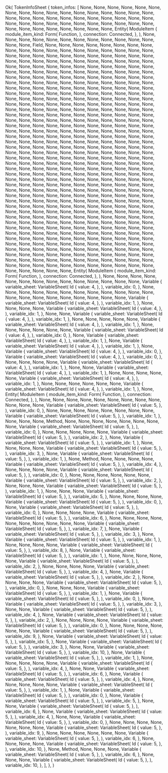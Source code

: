 Ok(
    TokenInfoSheet {
        token_infos: [
            None,
            None,
            None,
            None,
            None,
            None,
            None,
            None,
            None,
            None,
            None,
            None,
            None,
            None,
            None,
            None,
            None,
            None,
            None,
            None,
            None,
            None,
            None,
            None,
            None,
            None,
            None,
            None,
            None,
            None,
            None,
            None,
            None,
            None,
            None,
            None,
            None,
            None,
            None,
            None,
            None,
            None,
            None,
            None,
            None,
            None,
            None,
            Entity(
                ModuleItem {
                    module_item_kind: Form(
                        Function,
                    ),
                    connection: Connected,
                },
            ),
            None,
            None,
            None,
            None,
            None,
            None,
            None,
            None,
            None,
            None,
            None,
            None,
            None,
            None,
            Field,
            None,
            None,
            None,
            None,
            None,
            None,
            None,
            None,
            None,
            None,
            None,
            None,
            None,
            None,
            None,
            None,
            None,
            None,
            None,
            None,
            None,
            None,
            None,
            None,
            None,
            None,
            None,
            None,
            None,
            None,
            None,
            None,
            None,
            None,
            None,
            None,
            None,
            None,
            None,
            None,
            None,
            None,
            None,
            None,
            None,
            None,
            None,
            None,
            None,
            None,
            None,
            None,
            None,
            None,
            None,
            None,
            None,
            None,
            None,
            None,
            None,
            None,
            None,
            None,
            None,
            None,
            None,
            None,
            None,
            None,
            None,
            None,
            None,
            None,
            None,
            None,
            None,
            None,
            None,
            None,
            None,
            None,
            None,
            None,
            None,
            None,
            None,
            None,
            None,
            None,
            None,
            None,
            None,
            None,
            None,
            None,
            None,
            None,
            None,
            None,
            None,
            None,
            None,
            None,
            None,
            None,
            None,
            None,
            None,
            None,
            None,
            None,
            None,
            None,
            None,
            None,
            None,
            None,
            None,
            None,
            None,
            None,
            None,
            None,
            None,
            None,
            None,
            None,
            None,
            None,
            None,
            None,
            None,
            None,
            None,
            None,
            None,
            None,
            None,
            None,
            None,
            None,
            None,
            None,
            None,
            None,
            None,
            None,
            None,
            None,
            None,
            None,
            None,
            None,
            None,
            None,
            None,
            None,
            None,
            None,
            None,
            None,
            None,
            None,
            None,
            None,
            None,
            None,
            None,
            None,
            None,
            None,
            None,
            None,
            None,
            None,
            None,
            None,
            None,
            None,
            None,
            None,
            None,
            None,
            None,
            None,
            None,
            None,
            None,
            None,
            None,
            None,
            None,
            None,
            None,
            None,
            None,
            None,
            None,
            None,
            None,
            None,
            None,
            None,
            None,
            None,
            None,
            None,
            None,
            None,
            None,
            None,
            None,
            None,
            None,
            None,
            None,
            None,
            None,
            None,
            None,
            None,
            None,
            None,
            None,
            None,
            None,
            None,
            None,
            None,
            None,
            None,
            None,
            None,
            None,
            None,
            None,
            None,
            None,
            None,
            None,
            None,
            None,
            None,
            None,
            None,
            None,
            None,
            None,
            None,
            None,
            None,
            None,
            None,
            None,
            None,
            None,
            None,
            None,
            None,
            None,
            None,
            None,
            None,
            None,
            None,
            None,
            None,
            None,
            None,
            None,
            None,
            None,
            None,
            None,
            None,
            None,
            None,
            None,
            None,
            None,
            None,
            None,
            None,
            None,
            None,
            None,
            None,
            None,
            None,
            None,
            None,
            None,
            None,
            None,
            None,
            None,
            None,
            None,
            None,
            None,
            None,
            None,
            None,
            None,
            None,
            None,
            None,
            None,
            None,
            None,
            None,
            None,
            None,
            None,
            None,
            None,
            None,
            None,
            None,
            None,
            None,
            None,
            None,
            None,
            None,
            None,
            None,
            None,
            None,
            None,
            None,
            None,
            None,
            None,
            None,
            None,
            None,
            None,
            None,
            None,
            None,
            None,
            None,
            None,
            None,
            None,
            None,
            None,
            None,
            None,
            None,
            None,
            None,
            None,
            None,
            None,
            None,
            None,
            None,
            None,
            None,
            None,
            None,
            None,
            None,
            None,
            None,
            None,
            None,
            None,
            None,
            None,
            None,
            None,
            None,
            None,
            None,
            None,
            None,
            None,
            None,
            None,
            None,
            None,
            None,
            None,
            None,
            None,
            None,
            None,
            None,
            None,
            None,
            None,
            None,
            None,
            None,
            None,
            None,
            None,
            None,
            None,
            None,
            None,
            None,
            None,
            None,
            None,
            None,
            None,
            None,
            None,
            None,
            None,
            None,
            None,
            None,
            None,
            None,
            None,
            None,
            None,
            None,
            None,
            None,
            None,
            None,
            None,
            None,
            None,
            None,
            None,
            None,
            None,
            None,
            None,
            None,
            None,
            None,
            None,
            None,
            None,
            None,
            None,
            None,
            None,
            None,
            None,
            None,
            None,
            None,
            None,
            None,
            None,
            None,
            None,
            None,
            None,
            None,
            None,
            None,
            None,
            None,
            Entity(
                ModuleItem {
                    module_item_kind: Form(
                        Function,
                    ),
                    connection: Connected,
                },
            ),
            None,
            None,
            None,
            None,
            None,
            None,
            None,
            None,
            None,
            None,
            None,
            None,
            None,
            None,
            Variable {
                variable_sheet: VariableSheet(
                    Id {
                        value: 4,
                    },
                ),
                variable_idx: 0,
            },
            None,
            None,
            None,
            None,
            None,
            None,
            None,
            None,
            None,
            None,
            None,
            None,
            None,
            None,
            None,
            None,
            None,
            None,
            None,
            None,
            None,
            Variable {
                variable_sheet: VariableSheet(
                    Id {
                        value: 4,
                    },
                ),
                variable_idx: 1,
            },
            None,
            None,
            None,
            None,
            Variable {
                variable_sheet: VariableSheet(
                    Id {
                        value: 4,
                    },
                ),
                variable_idx: 1,
            },
            None,
            None,
            Variable {
                variable_sheet: VariableSheet(
                    Id {
                        value: 4,
                    },
                ),
                variable_idx: 1,
            },
            None,
            None,
            None,
            None,
            None,
            Variable {
                variable_sheet: VariableSheet(
                    Id {
                        value: 4,
                    },
                ),
                variable_idx: 1,
            },
            None,
            None,
            None,
            None,
            None,
            None,
            Variable {
                variable_sheet: VariableSheet(
                    Id {
                        value: 4,
                    },
                ),
                variable_idx: 0,
            },
            None,
            Variable {
                variable_sheet: VariableSheet(
                    Id {
                        value: 4,
                    },
                ),
                variable_idx: 1,
            },
            None,
            Variable {
                variable_sheet: VariableSheet(
                    Id {
                        value: 4,
                    },
                ),
                variable_idx: 1,
            },
            None,
            Variable {
                variable_sheet: VariableSheet(
                    Id {
                        value: 4,
                    },
                ),
                variable_idx: 0,
            },
            Variable {
                variable_sheet: VariableSheet(
                    Id {
                        value: 4,
                    },
                ),
                variable_idx: 0,
            },
            None,
            None,
            None,
            None,
            Variable {
                variable_sheet: VariableSheet(
                    Id {
                        value: 4,
                    },
                ),
                variable_idx: 1,
            },
            None,
            None,
            Variable {
                variable_sheet: VariableSheet(
                    Id {
                        value: 4,
                    },
                ),
                variable_idx: 1,
            },
            None,
            None,
            None,
            None,
            None,
            Variable {
                variable_sheet: VariableSheet(
                    Id {
                        value: 4,
                    },
                ),
                variable_idx: 1,
            },
            None,
            None,
            None,
            None,
            None,
            None,
            Variable {
                variable_sheet: VariableSheet(
                    Id {
                        value: 4,
                    },
                ),
                variable_idx: 1,
            },
            None,
            Entity(
                ModuleItem {
                    module_item_kind: Form(
                        Function,
                    ),
                    connection: Connected,
                },
            ),
            None,
            None,
            None,
            None,
            None,
            None,
            None,
            None,
            None,
            None,
            None,
            None,
            Variable {
                variable_sheet: VariableSheet(
                    Id {
                        value: 5,
                    },
                ),
                variable_idx: 0,
            },
            None,
            None,
            None,
            None,
            None,
            None,
            None,
            None,
            Variable {
                variable_sheet: VariableSheet(
                    Id {
                        value: 5,
                    },
                ),
                variable_idx: 1,
            },
            None,
            None,
            None,
            Method,
            None,
            None,
            None,
            None,
            None,
            None,
            None,
            None,
            Variable {
                variable_sheet: VariableSheet(
                    Id {
                        value: 5,
                    },
                ),
                variable_idx: 0,
            },
            None,
            None,
            None,
            None,
            None,
            Variable {
                variable_sheet: VariableSheet(
                    Id {
                        value: 5,
                    },
                ),
                variable_idx: 2,
            },
            None,
            Variable {
                variable_sheet: VariableSheet(
                    Id {
                        value: 5,
                    },
                ),
                variable_idx: 1,
            },
            None,
            None,
            None,
            None,
            Variable {
                variable_sheet: VariableSheet(
                    Id {
                        value: 5,
                    },
                ),
                variable_idx: 3,
            },
            None,
            Variable {
                variable_sheet: VariableSheet(
                    Id {
                        value: 5,
                    },
                ),
                variable_idx: 1,
            },
            None,
            Method,
            None,
            None,
            None,
            None,
            Variable {
                variable_sheet: VariableSheet(
                    Id {
                        value: 5,
                    },
                ),
                variable_idx: 4,
            },
            None,
            None,
            None,
            None,
            Variable {
                variable_sheet: VariableSheet(
                    Id {
                        value: 5,
                    },
                ),
                variable_idx: 0,
            },
            None,
            None,
            None,
            None,
            None,
            None,
            Variable {
                variable_sheet: VariableSheet(
                    Id {
                        value: 5,
                    },
                ),
                variable_idx: 2,
            },
            None,
            None,
            None,
            Variable {
                variable_sheet: VariableSheet(
                    Id {
                        value: 5,
                    },
                ),
                variable_idx: 1,
            },
            None,
            None,
            None,
            Variable {
                variable_sheet: VariableSheet(
                    Id {
                        value: 5,
                    },
                ),
                variable_idx: 5,
            },
            None,
            None,
            None,
            None,
            Variable {
                variable_sheet: VariableSheet(
                    Id {
                        value: 5,
                    },
                ),
                variable_idx: 0,
            },
            None,
            Variable {
                variable_sheet: VariableSheet(
                    Id {
                        value: 5,
                    },
                ),
                variable_idx: 0,
            },
            None,
            None,
            None,
            None,
            Variable {
                variable_sheet: VariableSheet(
                    Id {
                        value: 5,
                    },
                ),
                variable_idx: 6,
            },
            None,
            None,
            None,
            None,
            None,
            None,
            None,
            None,
            None,
            None,
            Variable {
                variable_sheet: VariableSheet(
                    Id {
                        value: 5,
                    },
                ),
                variable_idx: 7,
            },
            None,
            Variable {
                variable_sheet: VariableSheet(
                    Id {
                        value: 5,
                    },
                ),
                variable_idx: 3,
            },
            None,
            Variable {
                variable_sheet: VariableSheet(
                    Id {
                        value: 5,
                    },
                ),
                variable_idx: 1,
            },
            None,
            None,
            None,
            None,
            Variable {
                variable_sheet: VariableSheet(
                    Id {
                        value: 5,
                    },
                ),
                variable_idx: 8,
            },
            None,
            Variable {
                variable_sheet: VariableSheet(
                    Id {
                        value: 5,
                    },
                ),
                variable_idx: 1,
            },
            None,
            None,
            None,
            None,
            None,
            Variable {
                variable_sheet: VariableSheet(
                    Id {
                        value: 5,
                    },
                ),
                variable_idx: 2,
            },
            None,
            None,
            None,
            None,
            Variable {
                variable_sheet: VariableSheet(
                    Id {
                        value: 5,
                    },
                ),
                variable_idx: 4,
            },
            None,
            Variable {
                variable_sheet: VariableSheet(
                    Id {
                        value: 5,
                    },
                ),
                variable_idx: 2,
            },
            None,
            None,
            None,
            None,
            Variable {
                variable_sheet: VariableSheet(
                    Id {
                        value: 5,
                    },
                ),
                variable_idx: 0,
            },
            None,
            None,
            None,
            Variable {
                variable_sheet: VariableSheet(
                    Id {
                        value: 5,
                    },
                ),
                variable_idx: 1,
            },
            None,
            Variable {
                variable_sheet: VariableSheet(
                    Id {
                        value: 5,
                    },
                ),
                variable_idx: 0,
            },
            None,
            Variable {
                variable_sheet: VariableSheet(
                    Id {
                        value: 5,
                    },
                ),
                variable_idx: 3,
            },
            None,
            None,
            Variable {
                variable_sheet: VariableSheet(
                    Id {
                        value: 5,
                    },
                ),
                variable_idx: 4,
            },
            None,
            Variable {
                variable_sheet: VariableSheet(
                    Id {
                        value: 5,
                    },
                ),
                variable_idx: 2,
            },
            None,
            None,
            None,
            None,
            Variable {
                variable_sheet: VariableSheet(
                    Id {
                        value: 5,
                    },
                ),
                variable_idx: 0,
            },
            None,
            None,
            None,
            None,
            None,
            None,
            Variable {
                variable_sheet: VariableSheet(
                    Id {
                        value: 5,
                    },
                ),
                variable_idx: 9,
            },
            None,
            Variable {
                variable_sheet: VariableSheet(
                    Id {
                        value: 5,
                    },
                ),
                variable_idx: 5,
            },
            None,
            Variable {
                variable_sheet: VariableSheet(
                    Id {
                        value: 5,
                    },
                ),
                variable_idx: 3,
            },
            None,
            None,
            Variable {
                variable_sheet: VariableSheet(
                    Id {
                        value: 5,
                    },
                ),
                variable_idx: 10,
            },
            None,
            Variable {
                variable_sheet: VariableSheet(
                    Id {
                        value: 5,
                    },
                ),
                variable_idx: 1,
            },
            None,
            None,
            None,
            None,
            None,
            Variable {
                variable_sheet: VariableSheet(
                    Id {
                        value: 5,
                    },
                ),
                variable_idx: 4,
            },
            None,
            None,
            Variable {
                variable_sheet: VariableSheet(
                    Id {
                        value: 5,
                    },
                ),
                variable_idx: 6,
            },
            None,
            Variable {
                variable_sheet: VariableSheet(
                    Id {
                        value: 5,
                    },
                ),
                variable_idx: 4,
            },
            None,
            None,
            None,
            None,
            None,
            Variable {
                variable_sheet: VariableSheet(
                    Id {
                        value: 5,
                    },
                ),
                variable_idx: 1,
            },
            None,
            Variable {
                variable_sheet: VariableSheet(
                    Id {
                        value: 5,
                    },
                ),
                variable_idx: 0,
            },
            None,
            Variable {
                variable_sheet: VariableSheet(
                    Id {
                        value: 5,
                    },
                ),
                variable_idx: 5,
            },
            None,
            None,
            Variable {
                variable_sheet: VariableSheet(
                    Id {
                        value: 5,
                    },
                ),
                variable_idx: 6,
            },
            None,
            Variable {
                variable_sheet: VariableSheet(
                    Id {
                        value: 5,
                    },
                ),
                variable_idx: 4,
            },
            None,
            None,
            Variable {
                variable_sheet: VariableSheet(
                    Id {
                        value: 5,
                    },
                ),
                variable_idx: 0,
            },
            None,
            None,
            None,
            None,
            None,
            None,
            None,
            Variable {
                variable_sheet: VariableSheet(
                    Id {
                        value: 5,
                    },
                ),
                variable_idx: 9,
            },
            None,
            None,
            None,
            None,
            None,
            None,
            Variable {
                variable_sheet: VariableSheet(
                    Id {
                        value: 5,
                    },
                ),
                variable_idx: 6,
            },
            None,
            None,
            None,
            None,
            Variable {
                variable_sheet: VariableSheet(
                    Id {
                        value: 5,
                    },
                ),
                variable_idx: 10,
            },
            None,
            Method,
            None,
            None,
            None,
            Variable {
                variable_sheet: VariableSheet(
                    Id {
                        value: 5,
                    },
                ),
                variable_idx: 6,
            },
            None,
            None,
            None,
            Variable {
                variable_sheet: VariableSheet(
                    Id {
                        value: 5,
                    },
                ),
                variable_idx: 10,
            },
        ],
    },
)